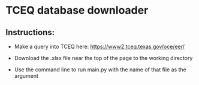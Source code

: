 # TCEQ database downloader

## Instructions: 

- Make a query into TCEQ here: https://www2.tceq.texas.gov/oce/eer/

- Download the .xlsx file near the top of the page to the working directory

- Use the command line to run main.py with the name of that file as the argument
